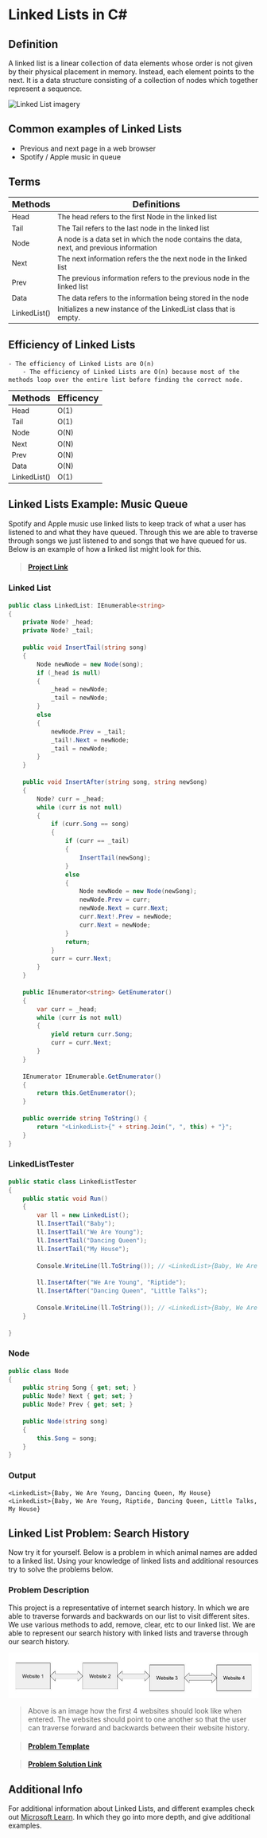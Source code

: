 # Linked Lists in C#

## Definition
A linked list is a linear collection of data elements whose order is not given by their physical placement in memory. Instead, each element points to the next. It is a data structure consisting of a collection of nodes which together represent a sequence.

<img src="https://media.geeksforgeeks.org/wp-content/uploads/20190326091540/Untitled-Diagram11.jpg" alt="Linked List imagery">

## Common examples of Linked Lists
* Previous and next page in a web browser
* Spotify / Apple music in queue

## Terms
| <font size="4">Methods</font> | <font size="4">Definitions</font>                                                        |
|-------------------------------|------------------------------------------------------------------------------------------|
| Head                          | The head refers to the first Node in the linked list                                     |
| Tail                          | The Tail refers to the last node in the linked list                                      |
| Node                          | A node is a data set in which the node contains the data, next, and previous information |
| Next                          | The next information refers the the next node in the linked list                         |
| Prev                          | The previous information refers to the previous node in the linked list                  |
| Data                          | The data refers to the information being stored in the node                              |
| LinkedList<T>()               | Initializes a new instance of the LinkedList<T> class that is empty.                     |

## Efficiency of Linked Lists
    - The efficiency of Linked Lists are O(n)
        - The efficiency of Linked Lists are O(n) because most of the methods loop over the entire list before finding the correct node.
| <font size="4">Methods</font> | <font size="4">Efficency</font> |
|-------------------------------|---------------------------------|
| Head                          | O(1)                            |
| Tail                          | O(1)                            |
| Node                          | O(N)                            |
| Next                          | O(N)                            |
| Prev                          | O(N)                            |
| Data                          | O(N)                            |
| LinkedList<T>()               | O(1)                            |


## Linked Lists Example: Music Queue
Spotify and Apple music use linked lists to keep track of what a user has listened to and what they have queued. Through this we are able to traverse through songs we just listened to and songs that we have queued for us. Below is an example of how a linked list might look for this.

> #### <a href="https://github.com/BYUI-CSE212-W23-01/final-project-atk21009/tree/main/C%23%20Files/Examples/LinkedListExample">Project Link</a>

### Linked List
```csharp
public class LinkedList: IEnumerable<string>
{
    private Node? _head;
    private Node? _tail;

    public void InsertTail(string song)
    {
        Node newNode = new Node(song);
        if (_head is null)
        {
            _head = newNode;
            _tail = newNode;
        }
        else
        {
            newNode.Prev = _tail;
            _tail!.Next = newNode;
            _tail = newNode;
        }
    }
    
    public void InsertAfter(string song, string newSong)
    {
        Node? curr = _head;
        while (curr is not null)
        {
            if (curr.Song == song)
            {
                if (curr == _tail)
                {
                    InsertTail(newSong);
                }
                else
                {
                    Node newNode = new Node(newSong);
                    newNode.Prev = curr;
                    newNode.Next = curr.Next;
                    curr.Next!.Prev = newNode;
                    curr.Next = newNode;
                }
                return;
            }
            curr = curr.Next;
        }
    }

    public IEnumerator<string> GetEnumerator()
    {
        var curr = _head;
        while (curr is not null)
        {
            yield return curr.Song;
            curr = curr.Next;
        }
    }

    IEnumerator IEnumerable.GetEnumerator()
    {
        return this.GetEnumerator();
    }
    
    public override string ToString() {
        return "<LinkedList>{" + string.Join(", ", this) + "}";
    }
}
```

### LinkedListTester
```csharp
public static class LinkedListTester
{
    public static void Run()
    {
        var ll = new LinkedList();
        ll.InsertTail("Baby");
        ll.InsertTail("We Are Young");
        ll.InsertTail("Dancing Queen");
        ll.InsertTail("My House");
        
        Console.WriteLine(ll.ToString()); // <LinkedList>{Baby, We Are Young, Dancing Queen, My House}
        
        ll.InsertAfter("We Are Young", "Riptide");
        ll.InsertAfter("Dancing Queen", "Little Talks");
        
        Console.WriteLine(ll.ToString()); // <LinkedList>{Baby, We Are Young, Riptide, Dancing Queen, Little Talks, My House}
    } 
    
}
```
### Node
```csharp
public class Node 
{
    public string Song { get; set; }
    public Node? Next { get; set; }
    public Node? Prev { get; set; }

    public Node(string song)
    {
        this.Song = song;
    }
}
```

### Output

    <LinkedList>{Baby, We Are Young, Dancing Queen, My House}
    <LinkedList>{Baby, We Are Young, Riptide, Dancing Queen, Little Talks, My House}




## Linked List Problem: Search History
Now try it for yourself. Below is a problem in which animal names are added to a linked list. Using your knowledge of linked lists and additional resources try to solve the problems below.

### Problem Description
This project is a representative of internet search history. In which we are able to traverse forwards and backwards on our list to visit different sites. We use various methods to add, remove, clear, etc to our linked list. We are able to represent our search history with linked lists and traverse through our search history.

![Problem Image](Images/LinkedListProblem.jpg)
> Above is an image how the first 4 websites should look like when entered. The websites should point to one another so that the user can traverse forward and backwards between their website history.


> #### <a href="https://github.com/BYUI-CSE212-W23-01/final-project-atk21009/tree/main/C%23%20Files/ProblemTemplates/LinkedListProblemTemplate">Problem Template</a>

> #### <a href="https://github.com/BYUI-CSE212-W23-01/final-project-atk21009/tree/main/C%23%20Files/Problems/LinkedListProblem">Problem Solution Link</a>




## Additional Info
For additional information about Linked Lists, and different examples check out <a href="https://learn.microsoft.com/en-us/dotnet/api/system.collections.generic.linkedlist-1?view=net-7.0">Microsoft Learn</a>. In which they go into more depth, and give additional examples.
